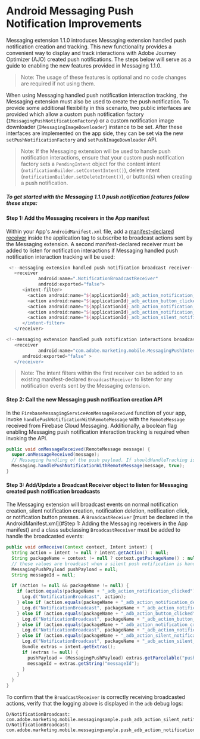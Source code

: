 # Android Messaging Push Notification Improvements

Messaging extension 1.1.0 introduces Messaging extension handled push notification creation and tracking. This new functionality provides a convenient way to display and track interactions with Adobe Journey Optimizer (AJO) created push notifications. The steps below will serve as a guide to enabling the new features provided in Messaging 1.1.0.

> Note: The usage of these features is optional and no code changes are required if not using them.

When using Messaging handled push notification interaction tracking, the Messaging extension must also be used to create the push notification. To provide some additional flexibility in this scenario, two public interfaces are provided which allow a custom push notification factory (`IMessagingPushNotificationFactory`) or a custom notification image downloader (`IMessagingImageDownloader`) instance to be set. After these interfaces are implemented on the app side, they can be set via the new `setPushNotificationFactory` and `setPushImageDownloader` API.

> Note:  If the Messaging extension will be used to handle push notification interactions, ensure that your custom push notification factory sets a `PendingIntent` object for the content intent (`notificationBuilder.setContentIntent()`), delete intent (`notificationBuilder.setDeleteIntent()`), or button(s) when creating a push notification.

##### To get started with the Messaging 1.1.0 push notification features follow these steps:

#### Step 1: Add the Messaging receivers in the App manifest

Within your App's `AndroidManifest.xml` file, add a [manifest-declared receiver](https://developer.android.com/guide/components/broadcasts#manifest-declared-receivers) inside the application tag to subscribe to broadcast actions sent by the Messaging extension. A second manifest-declared receiver must be added to listen for notification interactions if Messaging handled push notification interaction tracking will be used:

```groovy
 <!--messaging extension handled push notification broadcast receiver-->
   <receiver
			android:name=".NotificationBroadcastReceiver"
			android:exported="false">
      <intent-filter>
        <action android:name="${applicationId}_adb_action_notification_clicked" />
        <action android:name="${applicationId}_adb_action_button_clicked" />
        <action android:name="${applicationId}_adb_action_notification_deleted" />
        <action android:name="${applicationId}_adb_action_notification_created" />
        <action android:name="${applicationId}_adb_action_silent_notification_created" />
      </intent-filter>
   </receiver>

<!--messaging extension handled push notification interactions broadcast receiver-->
   <receiver
			android:name="com.adobe.marketing.mobile.MessagingPushInteractionHandler"
      android:exported="false" >
   </receiver>
```

>  Note: The intent filters within the first receiver can be added to an existing manifest-declared `BroadcastReceiver` to listen for any notification events sent by the  Messaging extension.

#### Step 2: Call the new Messaging push notification creation API

In the `FirebaseMessagingService#onMessageReceived` function of your app, invoke `handlePushNotificationWithRemoteMessage` with the `RemoteMessage` received from Firebase Cloud Messaging. Additionally, a boolean flag enabling Messaging push notification interaction tracking is required when invoking the API.

```java
public void onMessageReceived(RemoteMessage message) {
  super.onMessageReceived(message);
  // Messaging handling of the push payload. If shouldHandleTracking is true then the Messaging extension will handle push notification interaction tracking automatically.
  Messaging.handlePushNotificationWithRemoteMessage(message, true);
}
```

#### Step 3: Add/Update a Broadcast Receiver object to listen for Messaging created push notification broadcasts

The Messaging extension will broadcast events on normal notification creation, silent notification creation, notification deletion, notification click, or notification button presses. A `BroadcastReceiver` [must be declared in the AndroidManifest.xml](#Step 1: Adding the Messaging receivers in the App manifest) and a class subclassing `BroadcastReceiver` must be added to handle the broadcasted events:

```java
public void onReceive(Context context, Intent intent) {
  String action = intent != null ? intent.getAction() : null;
  String packageName = context != null ? context.getPackageName() : null;
  // these values are broadcast when a silent push notification is handled by the Messaging extension
  MessagingPushPayload pushPayload = null;
  String messageId = null;

  if (action != null && packageName != null) {
    if (action.equals(packageName + "_adb_action_notification_clicked")) {
      Log.d("NotificationBroadcast", action);
    } else if (action.equals(packageName + "_adb_action_notification_deleted")) {
      Log.d("NotificationBroadcast", packageName + "_adb_action_notification_deleted");
    } else if (action.equals(packageName + "_adb_action_button_clicked")) {
      Log.d("NotificationBroadcast", packageName + "_adb_action_button_clicked");
    } else if (action.equals(packageName + "_adb_action_notification_created")) {
      Log.d("NotificationBroadcast", packageName + "_adb_action_notification_created");
    } else if (action.equals(packageName + "_adb_action_silent_notification_created")) {
      Log.d("NotificationBroadcast", packageName + "_adb_action_silent_notification_created");
      Bundle extras = intent.getExtras();
      if (extras != null) {
        pushPayload = (MessagingPushPayload) extras.getParcelable("pushPayload");
        messageId = extras.getString("messageId");
      }
    }
  }
}
```

To confirm that the `BroadcastReceiver` is correctly receiving broadcasted actions, verify that the logging above is displayed in the `adb` debug logs:

```
D/NotificationBroadcast: com.adobe.marketing.mobile.messagingsample.push_adb_action_silent_notification_created
D/NotificationBroadcast: com.adobe.marketing.mobile.messagingsample.push_adb_action_notification_created
```

